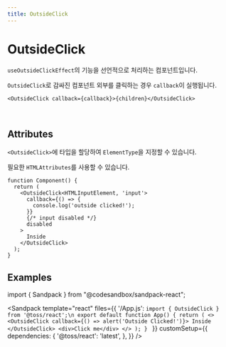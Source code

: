 ```yaml
---
title: OutsideClick
---
```


# OutsideClick

`useOutsideClickEffect`의 기능을 선언적으로 처리하는 컴포넌트입니다.

`OutsideClick`로 감싸진 컴포넌트 외부를 클릭하는 경우 `callback`이 실행됩니다.

```tsx
<OutsideClick callback={callback}>{children}</OutsideClick>
```

<br/>

## Attributes

`<OutsideClick>`에 타입을 할당하여 `ElementType`을 지정할 수 있습니다.

필요한 `HTMLAttributes`를 사용할 수 있습니다.

```tsx
function Component() {
  return (
    <OutsideClick<HTMLInputElement, 'input'>
      callback={() => {
        console.log('outside clicked!');
      }}
      {/* input disabled */}
      disabled
    >
      Inside
    </OutsideClick>
  );
}
```

## Examples

import { Sandpack } from "@codesandbox/sandpack-react";

<!-- prettier-ignore -->
<Sandpack
  template="react"
  files={{
    '/App.js': `import { OutsideClick } from '@toss/react';\n
export default function App() {
  return (
    <>
      <OutsideClick callback={() => alert('Outside Clicked!')}>
        Inside
      </OutsideClick>
      <div>Click me</div>
    </>
  );
}
`
  }}
  customSetup={{
    dependencies: {
      '@toss/react': 'latest',
    },
  }}
/>

